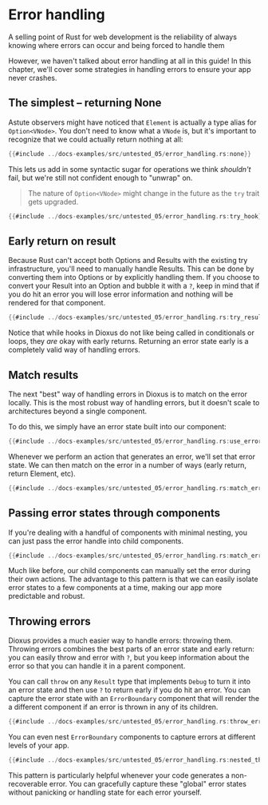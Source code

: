 # Error handling

A selling point of Rust for web development is the reliability of always knowing where errors can occur and being forced to handle them

However, we haven't talked about error handling at all in this guide! In this chapter, we'll cover some strategies in handling errors to ensure your app never crashes.



## The simplest – returning None

Astute observers might have noticed that `Element` is actually a type alias for `Option<VNode>`. You don't need to know what a `VNode` is, but it's important to recognize that we could actually return nothing at all:

```rust
{{#include ../docs-examples/src/untested_05/error_handling.rs:none}}
```

This lets us add in some syntactic sugar for operations we think *shouldn't* fail, but we're still not confident enough to "unwrap" on.

> The nature of `Option<VNode>` might change in the future as the `try` trait gets upgraded.

```rust
{{#include ../docs-examples/src/untested_05/error_handling.rs:try_hook}}
```

## Early return on result

Because Rust can't accept both Options and Results with the existing try infrastructure, you'll need to manually handle Results. This can be done by converting them into Options or by explicitly handling them. If you choose to convert your Result into an Option and bubble it with a `?`, keep in mind that if you do hit an error you will lose error information and nothing will be rendered for that component.

```rust
{{#include ../docs-examples/src/untested_05/error_handling.rs:try_result_hook}}
```

Notice that while hooks in Dioxus do not like being called in conditionals or loops, they *are* okay with early returns. Returning an error state early is a completely valid way of handling errors.


## Match results

The next "best" way of handling errors in Dioxus is to match on the error locally. This is the most robust way of handling errors, but it doesn't scale to architectures beyond a single component.

To do this, we simply have an error state built into our component:

```rust
{{#include ../docs-examples/src/untested_05/error_handling.rs:use_error}}
```

Whenever we perform an action that generates an error, we'll set that error state. We can then match on the error in a number of ways (early return, return Element, etc).


```rust
{{#include ../docs-examples/src/untested_05/error_handling.rs:match_error}}
```

## Passing error states through components

If you're dealing with a handful of components with minimal nesting, you can just pass the error handle into child components.

```rust
{{#include ../docs-examples/src/untested_05/error_handling.rs:match_error_children}}
```

Much like before, our child components can manually set the error during their own actions. The advantage to this pattern is that we can easily isolate error states to a few components at a time, making our app more predictable and robust.

## Throwing errors

Dioxus provides a much easier way to handle errors: throwing them. Throwing errors combines the best parts of an error state and early return: you can easily throw and error with `?`, but you keep information about the error so that you can handle it in a parent component.

You can call `throw` on any `Result` type that implements `Debug` to turn it into an error state and then use `?` to return early if you do hit an error. You can capture the error state with an `ErrorBoundary` component that will render the a different component if an error is thrown in any of its children.

```rust
{{#include ../docs-examples/src/untested_05/error_handling.rs:throw_error}}
```

You can even nest `ErrorBoundary` components to capture errors at different levels of your app.

```rust
{{#include ../docs-examples/src/untested_05/error_handling.rs:nested_throw}}
```

This pattern is particularly helpful whenever your code generates a non-recoverable error. You can gracefully capture these "global" error states without panicking or handling state for each error yourself.
